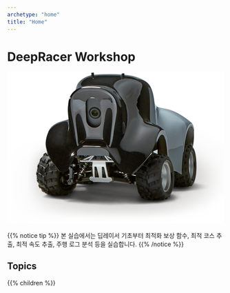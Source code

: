 ```yaml
---
archetype: "home"
title: "Home"
---
```


# DeepRacer Workshop

![](./images/deepracer.png)

{{% notice tip %}}
본 실습에서는 딥레이서 기초부터 최적화 보상 함수, 최적 코스 추출, 최적 속도 추출, 주행 로그 분석 등을 실습합니다.
{{% /notice %}}

## Topics

{{% children %}}
